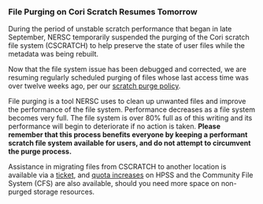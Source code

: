 ### File Purging on Cori Scratch Resumes Tomorrow

During the period of unstable scratch performance that began in late September, 
NERSC temporarily suspended the purging of the Cori scratch file system 
(CSCRATCH) to help preserve the state of user files while the metadata was being
rebuilt.

Now that the file system issue has been debugged and corrected, we are resuming
regularly scheduled purging of files whose last access time was over twelve
weeks ago, per our 
[scratch purge policy](https://docs.nersc.gov/filesystems/quotas/#purging).

File purging is a tool NERSC uses to clean up unwanted files and improve the
performance of the file system. Performance decreases as a file system becomes
very full. The file system is over 80% full as of this writing and its 
performance will begin to deteriorate if no action is taken. **Please remember
that this process benefits everyone by keeping a performant scratch file system
available for users, and do not attempt to circumvent the purge process.**

Assistance in migrating files from CSCRATCH to another location is available via
a [ticket](https://help.nersc.gov), and 
[quota increases](https://docs.nersc.gov/filesystems/quotas/#increases) on HPSS 
and the Community File System (CFS) are also available, should you need more 
space on non-purged storage resources.
